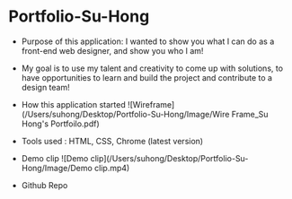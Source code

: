# Portfolio-Su-Hong

* Purpose of this application: I wanted to show you what I can do as a front-end web designer, and show you who I am!
* My goal is to use my talent and creativity to come up with solutions, to have opportunities to learn and build the project and contribute to a design team!

* How this application started
![Wireframe](/Users/suhong/Desktop/Portfolio-Su-Hong/Image/Wire Frame_Su Hong's Portfoilo.pdf)

* Tools used : HTML, CSS, Chrome (latest version)

* Demo clip
![Demo clip](/Users/suhong/Desktop/Portfolio-Su-Hong/Image/Demo clip.mp4)

* Github Repo


